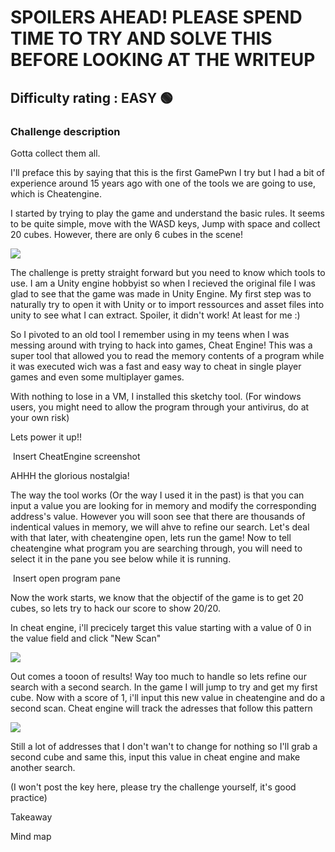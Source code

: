 <h1>SPOILERS AHEAD! PLEASE SPEND TIME TO TRY AND SOLVE THIS BEFORE LOOKING AT THE WRITEUP</h1>


<h2>Difficulty rating : EASY 🟢 </h2> 

<h3>Challenge description</h3>
Gotta collect them all.

I'll preface this by saying that this is the first GamePwn I try but I had a bit of experience around 15 years ago with one of the tools we are going to use, which is Cheatengine.

I started by trying to play the game and understand the basic rules. It seems to be quite simple, move with the WASD keys, Jump with space and collect 20 cubes. However, there are only 6 cubes in the scene!

<img src="Insert Game img">

The challenge is pretty straight forward but you need to know which tools to use. I am a Unity engine hobbyist so when I recieved the original file I was glad to see that the game was made in Unity Engine.
My first step was to naturally try to open it with Unity or to import ressources and asset files into unity to see what I can extract. Spoiler, it didn't work! At least for me :)

So I pivoted to an old tool I remember using in my teens when I was messing around with trying to hack into games, Cheat Engine! This was a super tool that allowed you to read the memory contents of a program while it was executed wich was a fast and easy way to cheat in single player games and even some multiplayer games.

With nothing to lose in a VM, I installed this sketchy tool. (For windows users, you might need to allow the program through your antivirus, do at your own risk)

Lets power it up!!

<img src=""> Insert CheatEngine screenshot

AHHH the glorious nostalgia! 

The way the tool works (Or the way I used it in the past) is that you can input a value you are looking for in memory and modify the corresponding address's value. However you will soon see that there are thousands of indentical values in memory, we will ahve to refine our search.
Let's deal with that later, with cheatengine open, lets run the game! 
Now to tell cheatengine what program you are searching through, you will need to select it in the pane you see below while it is running.

<img src=""> Insert open program pane


Now the work starts, we know that the objectif of the game is to get 20 cubes, so lets try to hack our score to show 20/20.

In cheat engine, i'll precicely target this value starting with a value of 0 in the value field and click "New Scan"

<img src="Insert first scan 0">

Out comes a tooon of results! Way too much to handle so lets refine our search with a second search. In the game I will jump to try and get my first cube. Now with a score of 1, i'll input this new value in cheatengine and do a second scan. Cheat engine will track the adresses that follow this pattern

<img src="Insert second search">

Still a lot of addresses that I don't wan't to change for nothing so I'll grab a second cube and same this, input this value in cheat engine and make another search.







(I won't post the key here, please try the challenge yourself, it's good practice)

Takeaway


Mind map


